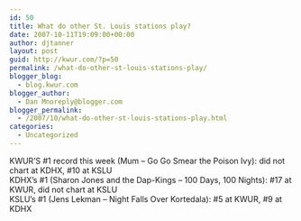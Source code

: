 ```yaml
---
id: 50
title: What do other St. Louis stations play?
date: 2007-10-11T19:09:00+00:00
author: djtanner
layout: post
guid: http://kwur.com/?p=50
permalink: /what-do-other-st-louis-stations-play/
blogger_blog:
  - blog.kwur.com
blogger_author:
  - Dan Mnoreply@blogger.com
blogger_permalink:
  - /2007/10/what-do-other-st-louis-stations-play.html
categories:
  - Uncategorized
---
```

<div class="pf-content">
  <p>
    KWUR&#8217;S #1 record this week (Mum &#8211; Go Go Smear the Poison Ivy): did not chart at KDHX, #10 at KSLU<br />KDHX&#8217;s #1 (Sharon Jones and the Dap-Kings &#8211; 100 Days, 100 Nights): #17 at KWUR, did not chart at KSLU<br />KSLU&#8217;s #1 (Jens Lekman &#8211; Night Falls Over Kortedala): #5 at KWUR, #9 at KDHX
  </p>
</div>